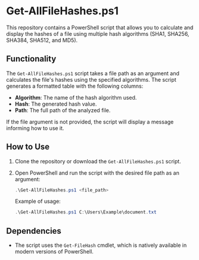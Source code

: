 # Get-AllFileHashes.ps1

This repository contains a PowerShell script that allows you to calculate and display the hashes of a file using multiple hash algorithms (SHA1, SHA256, SHA384, SHA512, and MD5).

## Functionality

The `Get-AllFileHashes.ps1` script takes a file path as an argument and calculates the file's hashes using the specified algorithms. The script generates a formatted table with the following columns:

-   **Algorithm**: The name of the hash algorithm used.
-   **Hash**: The generated hash value.
-   **Path**: The full path of the analyzed file.

If the file argument is not provided, the script will display a message informing how to use it.

## How to Use

1.  Clone the repository or download the `Get-AllFileHashes.ps1` script.
2.  Open PowerShell and run the script with the desired file path as an argument:

    ```powershell
    .\Get-AllFileHashes.ps1 <file_path>
    ```

    Example of usage:

    ```powershell
    .\Get-AllFileHashes.ps1 C:\Users\Example\document.txt
    ```

## Dependencies

- The script uses the `Get-FileHash` cmdlet, which is natively available in modern versions of PowerShell.
